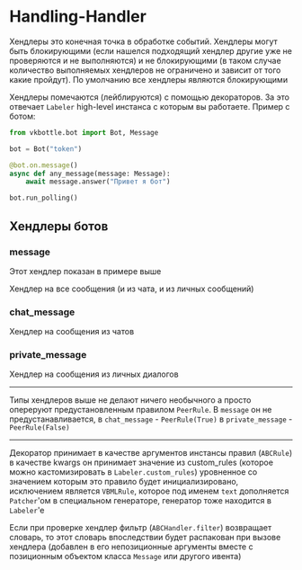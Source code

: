 # Handling-Handler

Хендлеры это конечная точка в обработке событий. Хендлеры могут быть блокирующими (если нашелся подходящий хендлер другие уже не проверяются и не выполняются) и не блокирующими (в таком случае количество выполняемых хендлеров не ограничено и зависит от того какие пройдут). По умолчанию все хендлеры являются блокирующими

Хендлеры помечаются (лейблируются) с помощью декораторов. За это отвечает `Labeler` high-level инстанса с которым вы работаете. Пример с ботом:

```python
from vkbottle.bot import Bot, Message

bot = Bot("token")

@bot.on.message()
async def any_message(message: Message):
    await message.answer("Привет я бот")

bot.run_polling()
```

## Хендлеры ботов

### message

Этот хендлер показан в примере выше

Хендлер на все сообщения (и из чата, и из личных сообщений)

### chat_message

Хендлер на сообщения из чатов

### private_message

Хендлер на сообщения из личных диалогов

---

Типы хендлеров выше не делают ничего необычного а просто опереруют предустановленным правилом `PeerRule`. В `message` он не предустанавливается, в `chat_message` - `PeerRule(True)` в `private_message` - `PeerRule(False)`

---

Декоратор принимает в качестве аргументов инстансы правил (`ABCRule`) в качестве kwargs он принимает значение из custom_rules (которое можно кастомизировать в `Labeler.custom_rules`) уровненное со значением которым это правило будет инициализировано, исключением является `VBMLRule`, которое под именем `text` дополняется `Patcher`'ом в специальном генераторе, генератор тоже находится в `Labeler`'e

Если при проверке хендлер фильтр (`ABCHandler.filter`) возвращает словарь, то этот словарь впоследствии будет распакован при вызове хендлера (добавлен в его непозиционные аргументы вместе с позиционным объектом класса `Message` или другого ивента)
